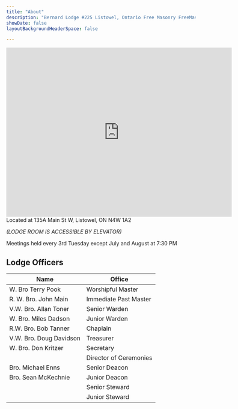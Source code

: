 ```yaml
---
title: "About"
description: "Bernard Lodge #225 Listowel, Ontario Free Masonry FreeMasons"
showDate: false
layoutBackgroundHeaderSpace: false

---
```

<iframe src="https://www.google.com/maps/embed?pb=!1m18!1m12!1m3!1d720.7418962445527!2d-80.95384582337283!3d43.731997766152915!2m3!1f0!2f0!3f0!3m2!1i1024!2i768!4f13.1!3m3!1m2!1s0x88295db281d2060b%3A0x43bd15ae319428f4!2sListowel%20Masonic%20Hall!5e0!3m2!1sen!2sca!4v1692840007267!5m2!1sen!2sca" width="600" height="450" style="border:0;" allowfullscreen="" loading="lazy" referrerpolicy="no-referrer-when-downgrade"></iframe>
Located at 135A Main St W, Listowel, ON N4W 1A2

_(LODGE ROOM IS ACCESSIBLE BY ELEVATOR)_

Meetings held every 3rd Tuesday except July and August at 7:30 PM

## Lodge Officers
| **Name** | **Office** |
| ----------- | ----------- |
| W. Bro Terry Pook | Worshipful Master |
| R. W. Bro. John Main | Immediate Past Master |
| V.W. Bro. Allan Toner | Senior Warden |
| W. Bro. Miles Dadson | Junior Warden |
| R.W. Bro. Bob Tanner | Chaplain |
| V.W. Bro. Doug Davidson | Treasurer |
| W. Bro. Don Kritzer | Secretary |
| | Director of Ceremonies |
| Bro. Michael Enns| Senior Deacon |
| Bro. Sean McKechnie | Junior Deacon |
| | Senior Steward |
| | Junior Steward |
